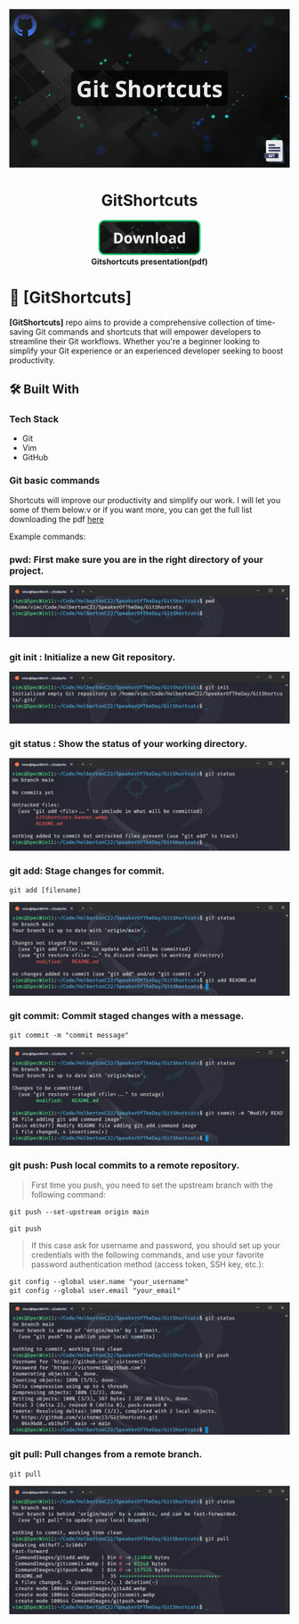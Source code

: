 <div align="center">
  <!-- You are encouraged to replace this logo with your own! Otherwise you can also remove it. -->
  <img src="./GitShortcuts-banner.webp" alt="logo"/>
  <br/>

  <h1><b>GitShortcuts</b></h1>
 
</div>

<!--- Download presentation --->
<div align="center">
  <a href="https://github.com/victormc13/GitShortcuts/raw/main/GitShortcuts.pdf" align="center">
    <img src="gitshortcuts-presentation-btn.png" alt="pdf presentation" width=200/>
  </a>
</div>
<div align="center">
  <strong align="center"> Gitshortcuts presentation(pdf) </strong>
</div>

<!-- PROJECT DESCRIPTION -->

# 📖 [GitShortcuts] <a name="about-project"></a>

<!-- > Describe your project in 1 or 2 sentences. -->

**[GitShortcuts]** repo aims to provide a comprehensive collection of time-saving Git commands and shortcuts that will empower developers to streamline their Git workflows. Whether you're a beginner looking to simplify your Git experience or an experienced developer seeking to boost productivity.

## 🛠 Built With <a name="built-with"></a>

### Tech Stack <a name="tech-stack"></a>

<!-- > Describe the tech stack and include only the relevant sections that apply to your project. -->

  <ul>
    <li>Git</li>
    <li>Vim</li>
    <li>GitHub</li>
  </ul>

### Git basic commands

Shortcuts will improve our productivity and simplify our work. I will let you some of them below:v or if you want more, you can get the full list downloading the pdf [here]()

Example commands:

### **pwd**: First make sure you are in the right directory of your project.

  <img src="./CommandImages/pwd.webp" alt="pwd"/>

### **git init** : Initialize a new Git repository.

  <img src="./CommandImages/gitinit.webp" alt="gitinit"/>

### **git status** : Show the status of your working directory.

  <img src="./CommandImages/gitstatus.webp" alt="gitstatus"/>

### **git add**: Stage changes for commit.
```
git add [filename]
```

  <img src="./CommandImages/gitadd.webp" alt="gitadd" />

### **git commit**: Commit staged changes with a message.
```
git commit -m "commit message"
```

  <img src="./CommandImages/gitcommit.webp" alt="gitcommit" />

### **git push**: Push local commits to a remote repository.
>First time you push, you need to set the upstream branch with the following command:
```
git push --set-upstream origin main
```
```
git push
```
>If this case ask for username and password, you should set up your credentials with the following commands, and use your favorite password authentication method (access token, SSH key, etc.):
```
git config --global user.name "your_username"
git config --global user.email "your_email"
```

  <img src="./CommandImages/gitpush.webp" alt="gitpush" />

### **git pull**: Pull changes from a remote branch.
```
git pull
```

  <img src="./CommandImages/gitpull.webp" alt="gitpull" />
